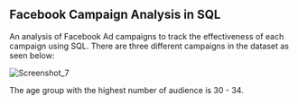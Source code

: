 ## Facebook Campaign Analysis in SQL
An analysis of Facebook Ad campaigns to track the effectiveness of each campaign using SQL. There are three different campaigns in the dataset as seen below:

![Screenshot_7](https://user-images.githubusercontent.com/113240043/214524127-79f2b5df-d68b-401a-bdee-85c562497470.png)

The age group with the highest number of audience is 30 - 34.

